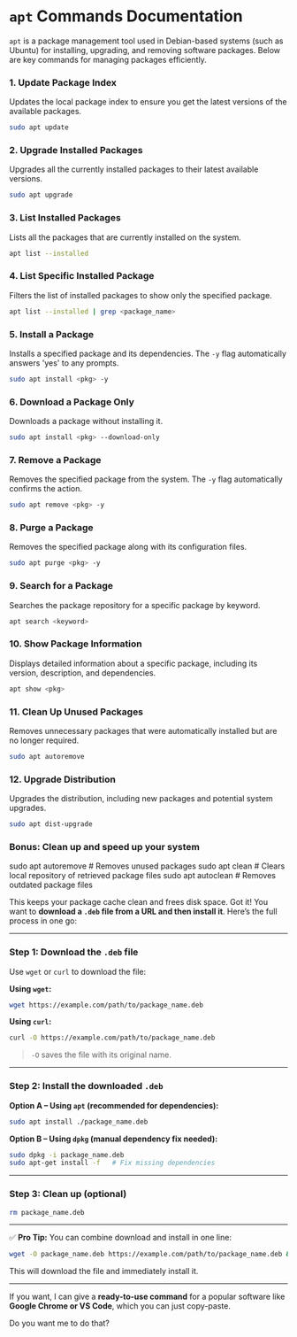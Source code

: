 # `apt` Commands Documentation

`apt` is a package management tool used in Debian-based systems (such as Ubuntu) for installing, upgrading, and removing software packages. Below are key commands for managing packages efficiently.

### 1. Update Package Index
Updates the local package index to ensure you get the latest versions of the available packages.

```bash
sudo apt update
```

### 2. Upgrade Installed Packages
Upgrades all the currently installed packages to their latest available versions.

```bash
sudo apt upgrade
```

### 3. List Installed Packages
Lists all the packages that are currently installed on the system.

```bash
apt list --installed
```

### 4. List Specific Installed Package
Filters the list of installed packages to show only the specified package.

```bash
apt list --installed | grep <package_name>
```

### 5. Install a Package
Installs a specified package and its dependencies. The `-y` flag automatically answers 'yes' to any prompts.

```bash
sudo apt install <pkg> -y
```

### 6. Download a Package Only
Downloads a package without installing it.

```bash
sudo apt install <pkg> --download-only
```

### 7. Remove a Package
Removes the specified package from the system. The `-y` flag automatically confirms the action.

```bash
sudo apt remove <pkg> -y
```

### 8. Purge a Package
Removes the specified package along with its configuration files.

```bash
sudo apt purge <pkg> -y
```

### 9. Search for a Package
Searches the package repository for a specific package by keyword.

```bash
apt search <keyword>
```

### 10. Show Package Information
Displays detailed information about a specific package, including its version, description, and dependencies.

```bash
apt show <pkg>
```

### 11. Clean Up Unused Packages
Removes unnecessary packages that were automatically installed but are no longer required.

```bash
sudo apt autoremove
```

### 12. Upgrade Distribution
Upgrades the distribution, including new packages and potential system upgrades.

```bash
sudo apt dist-upgrade
```
### Bonus: Clean up and speed up your system

sudo apt autoremove           # Removes unused packages
sudo apt clean                # Clears local repository of retrieved package files
sudo apt autoclean            # Removes outdated package files

This keeps your package cache clean and frees disk space.
Got it! You want to **download a `.deb` file from a URL and then install it**. Here’s the full process in one go:

---

### **Step 1: Download the `.deb` file**

Use `wget` or `curl` to download the file:

**Using `wget`:**

```bash
wget https://example.com/path/to/package_name.deb
```

**Using `curl`:**

```bash
curl -O https://example.com/path/to/package_name.deb
```

> `-O` saves the file with its original name.

---

### **Step 2: Install the downloaded `.deb`**

**Option A – Using `apt` (recommended for dependencies):**

```bash
sudo apt install ./package_name.deb
```

**Option B – Using `dpkg` (manual dependency fix needed):**

```bash
sudo dpkg -i package_name.deb
sudo apt-get install -f   # Fix missing dependencies
```

---

### **Step 3: Clean up (optional)**

```bash
rm package_name.deb
```

---

✅ **Pro Tip:** You can combine download and install in one line:

```bash
wget -O package_name.deb https://example.com/path/to/package_name.deb && sudo apt install ./package_name.deb
```

This will download the file and immediately install it.

---

If you want, I can give a **ready-to-use command** for a popular software like **Google Chrome or VS Code**, which you can just copy-paste.

Do you want me to do that?

